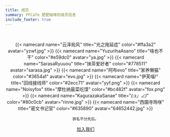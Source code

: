 ```yaml
---
title: 成员
summary: FFCafe 肥肥咖啡的成员信息
include_footer: true
---
```

<br>

<center>

{{< namecard name="云泽宛风" title="光之拖延症" color="#ffa3a2" avatar="yzwf.jpg" >}}
{{< namecard name="YuzurihaAsano" title="啥也不干" color="#e59dc0" avatar="ya.jpg" >}}
{{< namecard name="SarasaRyuuou" title="抹茶爱好者" color="#778511" avatar="sarasa.jpg" >}}
{{< namecard name="阿布evo" title="家养懒猫" color="#3654a1" avatar="evo.jpg" >}}
{{< namecard name="伊芙喵!" title="回线接线师" color="#2ecc71" avatar="yyf.png" >}}
{{< namecard name="Noisyfox" title="摩杜纳最菜吃馍" color="#bc482f" avatar="fox.png" >}}
{{< namecard name="KagurazakaSanae" title="_(:з」∠)_" color="#80c0cb" avatar="rinne.jpg" >}}
{{< namecard name="西園寺玲咲" title="密文书记官" color="#635890" avatar="64652442.jpg" >}}

<small>排名不分先后。</small>

<a class="button is-warning is-rounded is-inverted is-outlined is-large" href="/join-us">加入我们</a>

</center>
